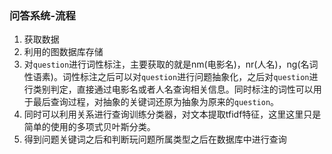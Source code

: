 ### 问答系统-流程
1. 获取数据
2. 利用的图数据库存储
3. 对`question`进行词性标注，主要获取的就是nm(电影名)，nr(人名)，ng(名词性语素)。词性标注之后可以对`question`进行问题抽象化，之后对`question`进行类别判定，直接通过电影名或者人名查询相关信息。同时标注的词性可以用于最后查询过程，对抽象的关键词还原为抽象为原来的`question`。
4. 同时可以利用关系进行查询训练分类器，对文本提取tfidf特征，这里这里只是简单的使用的多项式贝叶斯分类。
5. 得到问题关键词之后和判断玩问题所属类型之后在数据库中进行查询